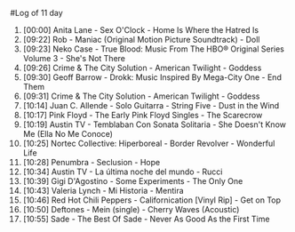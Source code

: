 #Log of 11 day

1. [00:00] Anita Lane - Sex O'Clock - Home Is Where the Hatred Is
1. [09:22] Rob - Maniac (Original Motion Picture Soundtrack) - Doll
1. [09:23] Neko Case - True Blood: Music From The HBO® Original Series Volume 3 - She's Not There
1. [09:26] Crime & The City Solution - American Twilight - Goddess
1. [09:30] Geoff Barrow - Drokk: Music Inspired By Mega-City One - End Them
1. [09:31] Crime & The City Solution - American Twilight - Goddess
1. [10:14] Juan C. Allende - Solo Guitarra - String Five - Dust in the Wind
1. [10:17] Pink Floyd - The Early Pink Floyd Singles - The Scarecrow
1. [10:19] Austin TV - Temblaban Con Sonata Solitaria - She Doesn't Know Me (Ella No Me Conoce)
1. [10:25] Nortec Collective: Hiperboreal - Border Revolver - Wonderful Life
1. [10:28] Penumbra - Seclusion - Hope
1. [10:34] Austin TV - La última noche del mundo - Rucci
1. [10:39] Gigi D'Agostino - Some Experiments - The Only One
1. [10:43] Valeria Lynch - Mi Historia - Mentira
1. [10:46] Red Hot Chili Peppers - Californication [Vinyl Rip] - Get on Top
1. [10:50] Deftones - Mein (single) - Cherry Waves (Acoustic)
1. [10:55] Sade - The Best Of Sade - Never As Good As the First Time
